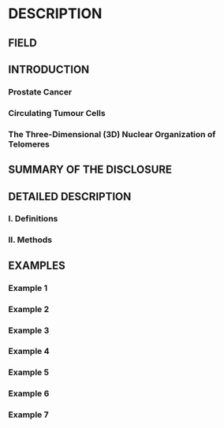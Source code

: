# DESCRIPTION

## FIELD

## INTRODUCTION

### Prostate Cancer

### Circulating Tumour Cells

### The Three-Dimensional (3D) Nuclear Organization of Telomeres

## SUMMARY OF THE DISCLOSURE

## DETAILED DESCRIPTION

### I. Definitions

### II. Methods

## EXAMPLES

### Example 1

### Example 2

### Example 3

### Example 4

### Example 5

### Example 6

### Example 7

